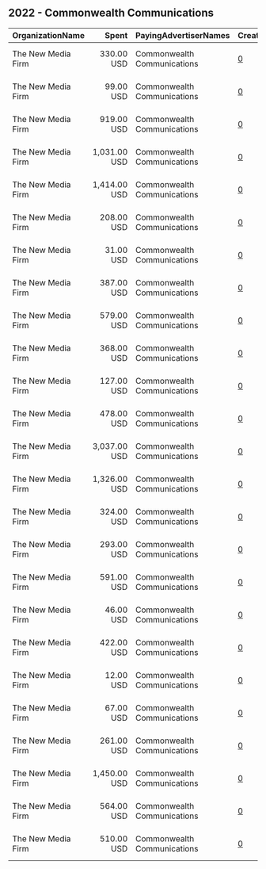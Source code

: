 ## 2022 - Commonwealth Communications 
|OrganizationName|Spent|PayingAdvertiserNames|CreativeUrls|Impressions|Genders|AgeBrackets|CountryCodes|BillingAddresses|CandidateBallotInformation|
|:---|---:|:---|:---|---:|:---|:---|:---|:---|:---|
|The New Media Firm|330.00 USD|Commonwealth Communications|[0](https://www.snap.com/political-ads/asset/0f1682dabbf570cd77597301e084e63b79a7a23914d4169a972851839d6f82c0?mediaType=mp4)|16,316||18+|united states|"1730 Rhode Island Ave, NW Ste 213,Washington,20036,US"|Commonwealth Communications|
|The New Media Firm|99.00 USD|Commonwealth Communications|[0](https://www.snap.com/political-ads/asset/0f1682dabbf570cd77597301e084e63b79a7a23914d4169a972851839d6f82c0?mediaType=mp4)|4,281||18+|united states|"1730 Rhode Island Ave, NW Ste 213,Washington,20036,US"|Commonwealth Communications|
|The New Media Firm|919.00 USD|Commonwealth Communications|[0](https://www.snap.com/political-ads/asset/c28371a1aaf524469d33fff7021acd0842ddd9b39c234900ace38c0ae56f6199?mediaType=mp4)|44,588||18+|united states|"1730 Rhode Island Ave, NW Ste 213,Washington,20036,US"|Commonwealth Communications|
|The New Media Firm|1,031.00 USD|Commonwealth Communications|[0](https://www.snap.com/political-ads/asset/b7a7448263e57fc14e2cca92eca70e6c62da4e4f50562866ed9ff6560e260e41?mediaType=mp4)|49,266||18+|united states|"1730 Rhode Island Ave, NW Ste 213,Washington,20036,US"|Commonwealth Communications|
|The New Media Firm|1,414.00 USD|Commonwealth Communications|[0](https://www.snap.com/political-ads/asset/b7a7448263e57fc14e2cca92eca70e6c62da4e4f50562866ed9ff6560e260e41?mediaType=mp4)|72,123||18+|united states|"1730 Rhode Island Ave, NW Ste 213,Washington,20036,US"|Commonwealth Communications|
|The New Media Firm|208.00 USD|Commonwealth Communications|[0](https://www.snap.com/political-ads/asset/52788218f03f24a5baae5cc29af0d15ddaaa4e700b3354a1bb45d6996698a084?mediaType=mp4)|9,690||18+|united states|"1730 Rhode Island Ave, NW Ste 213,Washington,20036,US"|Commonwealth Communications|
|The New Media Firm|31.00 USD|Commonwealth Communications|[0](https://www.snap.com/political-ads/asset/b693a5c3746b60f462a63dbd82a2f4e81b98b1abefb54c4b96d6aaddbdd49df8?mediaType=mp4)|1,677||18+|united states|"1730 Rhode Island Ave, NW Ste 213,Washington,20036,US"|Commonwealth Communications|
|The New Media Firm|387.00 USD|Commonwealth Communications|[0](https://www.snap.com/political-ads/asset/c28371a1aaf524469d33fff7021acd0842ddd9b39c234900ace38c0ae56f6199?mediaType=mp4)|18,590||18+|united states|"1730 Rhode Island Ave, NW Ste 213,Washington,20036,US"|Commonwealth Communications|
|The New Media Firm|579.00 USD|Commonwealth Communications|[0](https://www.snap.com/political-ads/asset/b7a7448263e57fc14e2cca92eca70e6c62da4e4f50562866ed9ff6560e260e41?mediaType=mp4)|29,170||18+|united states|"1730 Rhode Island Ave, NW Ste 213,Washington,20036,US"|Commonwealth Communications|
|The New Media Firm|368.00 USD|Commonwealth Communications|[0](https://www.snap.com/political-ads/asset/52788218f03f24a5baae5cc29af0d15ddaaa4e700b3354a1bb45d6996698a084?mediaType=mp4)|17,010||18+|united states|"1730 Rhode Island Ave, NW Ste 213,Washington,20036,US"|Commonwealth Communications|
|The New Media Firm|127.00 USD|Commonwealth Communications|[0](https://www.snap.com/political-ads/asset/b7a7448263e57fc14e2cca92eca70e6c62da4e4f50562866ed9ff6560e260e41?mediaType=mp4)|6,151||18+|united states|"1730 Rhode Island Ave, NW Ste 213,Washington,20036,US"|Commonwealth Communications|
|The New Media Firm|478.00 USD|Commonwealth Communications|[0](https://www.snap.com/political-ads/asset/c28371a1aaf524469d33fff7021acd0842ddd9b39c234900ace38c0ae56f6199?mediaType=mp4)|22,642||18+|united states|"1730 Rhode Island Ave, NW Ste 213,Washington,20036,US"|Commonwealth Communications|
|The New Media Firm|3,037.00 USD|Commonwealth Communications|[0](https://www.snap.com/political-ads/asset/b7a7448263e57fc14e2cca92eca70e6c62da4e4f50562866ed9ff6560e260e41?mediaType=mp4)|140,105||18+|united states|"1730 Rhode Island Ave, NW Ste 213,Washington,20036,US"|Commonwealth Communications|
|The New Media Firm|1,326.00 USD|Commonwealth Communications|[0](https://www.snap.com/political-ads/asset/0f1682dabbf570cd77597301e084e63b79a7a23914d4169a972851839d6f82c0?mediaType=mp4)|68,060||18+|united states|"1730 Rhode Island Ave, NW Ste 213,Washington,20036,US"|Commonwealth Communications|
|The New Media Firm|324.00 USD|Commonwealth Communications|[0](https://www.snap.com/political-ads/asset/b693a5c3746b60f462a63dbd82a2f4e81b98b1abefb54c4b96d6aaddbdd49df8?mediaType=mp4)|13,722||18+|united states|"1730 Rhode Island Ave, NW Ste 213,Washington,20036,US"|Commonwealth Communications|
|The New Media Firm|293.00 USD|Commonwealth Communications|[0](https://www.snap.com/political-ads/asset/b693a5c3746b60f462a63dbd82a2f4e81b98b1abefb54c4b96d6aaddbdd49df8?mediaType=mp4)|12,206||18+|united states|"1730 Rhode Island Ave, NW Ste 213,Washington,20036,US"|Commonwealth Communications|
|The New Media Firm|591.00 USD|Commonwealth Communications|[0](https://www.snap.com/political-ads/asset/c28371a1aaf524469d33fff7021acd0842ddd9b39c234900ace38c0ae56f6199?mediaType=mp4)|28,262||18+|united states|"1730 Rhode Island Ave, NW Ste 213,Washington,20036,US"|Commonwealth Communications|
|The New Media Firm|46.00 USD|Commonwealth Communications|[0](https://www.snap.com/political-ads/asset/c28371a1aaf524469d33fff7021acd0842ddd9b39c234900ace38c0ae56f6199?mediaType=mp4)|2,330||18+|united states|"1730 Rhode Island Ave, NW Ste 213,Washington,20036,US"|Commonwealth Communications|
|The New Media Firm|422.00 USD|Commonwealth Communications|[0](https://www.snap.com/political-ads/asset/b693a5c3746b60f462a63dbd82a2f4e81b98b1abefb54c4b96d6aaddbdd49df8?mediaType=mp4)|18,292||18+|united states|"1730 Rhode Island Ave, NW Ste 213,Washington,20036,US"|Commonwealth Communications|
|The New Media Firm|12.00 USD|Commonwealth Communications|[0](https://www.snap.com/political-ads/asset/52788218f03f24a5baae5cc29af0d15ddaaa4e700b3354a1bb45d6996698a084?mediaType=mp4)|639||18+|united states|"1730 Rhode Island Ave, NW Ste 213,Washington,20036,US"|Commonwealth Communications|
|The New Media Firm|67.00 USD|Commonwealth Communications|[0](https://www.snap.com/political-ads/asset/52788218f03f24a5baae5cc29af0d15ddaaa4e700b3354a1bb45d6996698a084?mediaType=mp4)|3,123||18+|united states|"1730 Rhode Island Ave, NW Ste 213,Washington,20036,US"|Commonwealth Communications|
|The New Media Firm|261.00 USD|Commonwealth Communications|[0](https://www.snap.com/political-ads/asset/52788218f03f24a5baae5cc29af0d15ddaaa4e700b3354a1bb45d6996698a084?mediaType=mp4)|15,192||18+|united states|"1730 Rhode Island Ave, NW Ste 213,Washington,20036,US"|Commonwealth Communications|
|The New Media Firm|1,450.00 USD|Commonwealth Communications|[0](https://www.snap.com/political-ads/asset/0f1682dabbf570cd77597301e084e63b79a7a23914d4169a972851839d6f82c0?mediaType=mp4)|72,827||18+|united states|"1730 Rhode Island Ave, NW Ste 213,Washington,20036,US"|Commonwealth Communications|
|The New Media Firm|564.00 USD|Commonwealth Communications|[0](https://www.snap.com/political-ads/asset/0f1682dabbf570cd77597301e084e63b79a7a23914d4169a972851839d6f82c0?mediaType=mp4)|25,569||18+|united states|"1730 Rhode Island Ave, NW Ste 213,Washington,20036,US"|Commonwealth Communications|
|The New Media Firm|510.00 USD|Commonwealth Communications|[0](https://www.snap.com/political-ads/asset/b693a5c3746b60f462a63dbd82a2f4e81b98b1abefb54c4b96d6aaddbdd49df8?mediaType=mp4)|21,746||18+|united states|"1730 Rhode Island Ave, NW Ste 213,Washington,20036,US"|Commonwealth Communications|
